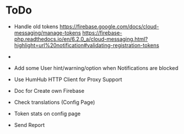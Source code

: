 # ToDo

- Handle old tokens
  https://firebase.google.com/docs/cloud-messaging/manage-tokens
  https://firebase-php.readthedocs.io/en/6.2.0_a/cloud-messaging.html?highlight=url%20notification#validating-registration-tokens
- 
- Add some User hint/warning/option when Notifications are blocked

- Use HumHub HTTP Client for Proxy Support
- Doc for Create own Firebase
- Check translations (Config Page)
- Token stats on config page
- Send Report